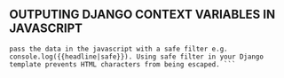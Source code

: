 ## OUTPUTING DJANGO CONTEXT VARIABLES IN JAVASCRIPT
```convert the context variable into json using json.dumps().
pass the data in the javascript with a safe filter e.g. console.log({{headline|safe}}). Using safe filter in your Django template prevents HTML characters from being escaped. ```
